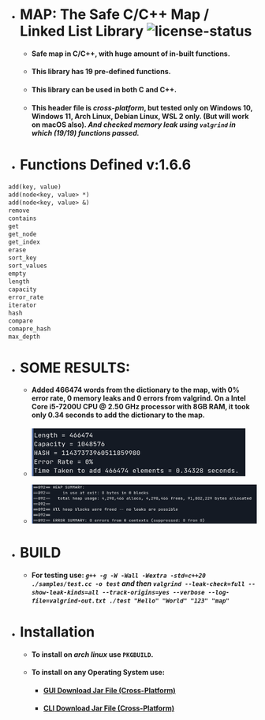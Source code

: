 * # MAP: The Safe C/C++ Map / Linked List Library ![license-status](https://img.shields.io/github/license/Dark-CodeX/map)
	* #### **Safe map in C/C++, with huge amount of in-built functions.**
	* #### **This library has 19 pre-defined functions.**
	* #### **This library can be used in both C and C++.**
	* #### This header file is *cross-platform*, but tested only on Windows 10, Windows 11, Arch Linux, Debian Linux, WSL 2 only. (But will work on macOS also). *And checked memory leak using **`valgrind`** in which (19/19) functions passed.*

* # Functions Defined v:1.6.6
```
add(key, value)
add(node<key, value> *)
add(node<key, value> &)
remove
contains
get
get_node
get_index
erase
sort_key
sort_values
empty
length
capacity
error_rate
iterator
hash
compare
comapre_hash
max_depth
```
* # SOME RESULTS:
	* #### Added 466474 words from the dictionary to the map, with 0% error rate, 0 memory leaks and 0 errors from valgrind. On a Intel Core i5-7200U CPU @ 2.50 GHz processor with 8GB RAM, it took only 0.34 seconds to add the dictionary to the map.
	* ![app.png](./img/app.png)
	
	* ![heap_alloc.png](./img/heap_alloc.png)
* # BUILD
	* #### **For testing use:** *`g++ -g -W -Wall -Wextra -std=c++20 ./samples/test.cc -o test` **and then** `valgrind --leak-check=full --show-leak-kinds=all --track-origins=yes --verbose --log-file=valgrind-out.txt ./test "Hello" "World" "123" "map"`*
* # Installation
	* #### To install on *arch linux* use **`PKGBUILD`**.
	* #### To install on **any Operating System** use:
		* #### [**GUI** Download Jar File (Cross-Platform)](https://github.com/Dark-CodeX/InstallRepos/releases/download/v1.0.0/InstallReposGUI.jar)

		* #### [**CLI** Download Jar File (Cross-Platform)](https://github.com/Dark-CodeX/InstallRepos/releases/download/v1.0.0/InstallReposCLI.jar)
